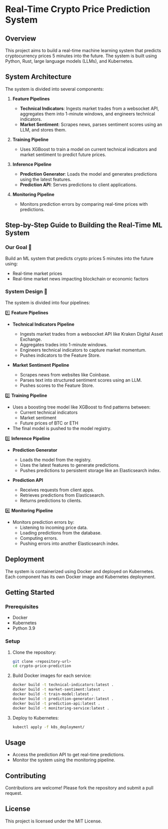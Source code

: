 # Real-Time Crypto Price Prediction System

## Overview
This project aims to build a real-time machine learning system that predicts cryptocurrency prices 5 minutes into the future. The system is built using Python, Rust, large language models (LLMs), and Kubernetes.

## System Architecture
The system is divided into several components:

1. **Feature Pipelines**
   - **Technical Indicators**: Ingests market trades from a websocket API, aggregates them into 1-minute windows, and engineers technical indicators.
   - **Market Sentiment**: Scrapes news, parses sentiment scores using an LLM, and stores them.

2. **Training Pipeline**
   - Uses XGBoost to train a model on current technical indicators and market sentiment to predict future prices.

3. **Inference Pipeline**
   - **Prediction Generator**: Loads the model and generates predictions using the latest features.
   - **Prediction API**: Serves predictions to client applications.

4. **Monitoring Pipeline**
   - Monitors prediction errors by comparing real-time prices with predictions.

## Step-by-Step Guide to Building the Real-Time ML System

### Our Goal 🎯

Build an ML system that predicts crypto prices 5 minutes into the future using:
- Real-time market prices
- Real-time market news impacting blockchain or economic factors

### System Design 📐

The system is divided into four pipelines:

1️⃣ **Feature Pipelines**

- **Technical Indicators Pipeline**
  - Ingests market trades from a websocket API like Kraken Digital Asset Exchange.
  - Aggregates trades into 1-minute windows.
  - Engineers technical indicators to capture market momentum.
  - Pushes indicators to the Feature Store.

- **Market Sentiment Pipeline**
  - Scrapes news from websites like Coinbase.
  - Parses text into structured sentiment scores using an LLM.
  - Pushes scores to the Feature Store.

2️⃣ **Training Pipeline**

- Uses a boosting tree model like XGBoost to find patterns between:
  - Current technical indicators
  - Market sentiment
  - Future prices of BTC or ETH
- The final model is pushed to the model registry.

3️⃣ **Inference Pipeline**

- **Prediction Generator**
  - Loads the model from the registry.
  - Uses the latest features to generate predictions.
  - Pushes predictions to persistent storage like an Elasticsearch index.

- **Prediction API**
  - Receives requests from client apps.
  - Retrieves predictions from Elasticsearch.
  - Returns predictions to clients.

4️⃣ **Monitoring Pipeline**

- Monitors prediction errors by:
  - Listening to incoming price data.
  - Loading predictions from the database.
  - Computing errors.
  - Pushing errors into another Elasticsearch index.

## Deployment
The system is containerized using Docker and deployed on Kubernetes. Each component has its own Docker image and Kubernetes deployment.

## Getting Started

### Prerequisites
- Docker
- Kubernetes
- Python 3.9

### Setup
1. Clone the repository:
   ```bash
   git clone <repository-url>
   cd crypto-price-prediction
   ```

2. Build Docker images for each service:
   ```bash
   docker build -t technical-indicators:latest .
   docker build -t market-sentiment:latest .
   docker build -t train-model:latest .
   docker build -t prediction-generator:latest .
   docker build -t prediction-api:latest .
   docker build -t monitoring-service:latest .
   ```

3. Deploy to Kubernetes:
   ```bash
   kubectl apply -f k8s_deployment/
   ```

## Usage
- Access the prediction API to get real-time predictions.
- Monitor the system using the monitoring pipeline.

## Contributing
Contributions are welcome! Please fork the repository and submit a pull request.

## License
This project is licensed under the MIT License.
